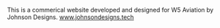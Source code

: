 This is a commerical website developed and designed for W5 Aviation by Johnson Designs. www.johnsondesigns.tech
